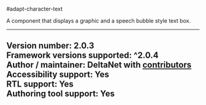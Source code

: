 #adapt-character-text

A component that displays a graphic and a speech bubble style text box.

----------------------------
**Version number:**  2.0.3    
**Framework versions supported:**  ^2.0.4    
**Author / maintainer:** DeltaNet with [contributors](https://github.com/deltanet/adapt-character-text/graphs/contributors)     
**Accessibility support:** Yes  
**RTL support:** Yes  
**Authoring tool support:** Yes  
----------------------------
